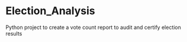 # Election_Analysis
Python project to create a vote count report to audit and certify election results
